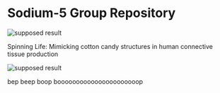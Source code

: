 # Sodium-5 Group Repository

![supposed result](https://ychef.files.bbci.co.uk/live/624x351/p03scg38.jpg)

Spinning Life: Mimicking cotton candy structures in human connective tissue production

![supposed result](https://image.made-in-china.com/201f0j00tidzNyeCnPfY/Uhpc-Polymer-Synthetic-Fiber-Anti-Crack-High-Performance-Fibre.jpg)

bep beep boop boooooooooooooooooooooop
